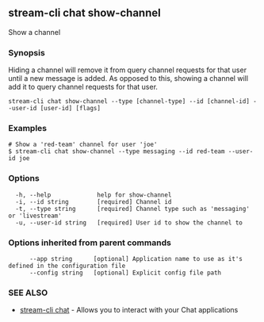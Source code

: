 ## stream-cli chat show-channel

Show a channel

### Synopsis

Hiding a channel will remove it from query channel requests for that
user until a new message is added.
As opposed to this, showing a channel will add it to query channel requests for that user.


```
stream-cli chat show-channel --type [channel-type] --id [channel-id] --user-id [user-id] [flags]
```

### Examples

```
# Show a 'red-team' channel for user 'joe'
$ stream-cli chat show-channel --type messaging --id red-team --user-id joe

```

### Options

```
  -h, --help             help for show-channel
  -i, --id string        [required] Channel id
  -t, --type string      [required] Channel type such as 'messaging' or 'livestream'
  -u, --user-id string   [required] User id to show the channel to
```

### Options inherited from parent commands

```
      --app string      [optional] Application name to use as it's defined in the configuration file
      --config string   [optional] Explicit config file path
```

### SEE ALSO

* [stream-cli chat](stream-cli_chat.md)	 - Allows you to interact with your Chat applications

